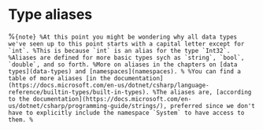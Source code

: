 # Type aliases

%```{note}
%At this point you might be wondering why all data types we've seen up to this point starts with a capital letter except for `int`.
%This is because `int` is an alias for the type `Int32`.
%Aliases are defined for more basic types sych as `string`, `bool`, `double`, and so forth.
%More on aliases in the chapters on [data types](data-types) and [namespaces](namespaces).
%
%You can find a table of more aliases [in the documentation](https://docs.microsoft.com/en-us/dotnet/csharp/language-reference/builtin-types/built-in-types).
%The aliases are, [according to the documentation](https://docs.microsoft.com/en-us/dotnet/csharp/programming-guide/strings/), preferred since we don't have to explicitly include the namespace `System` to have access to them.
%```

